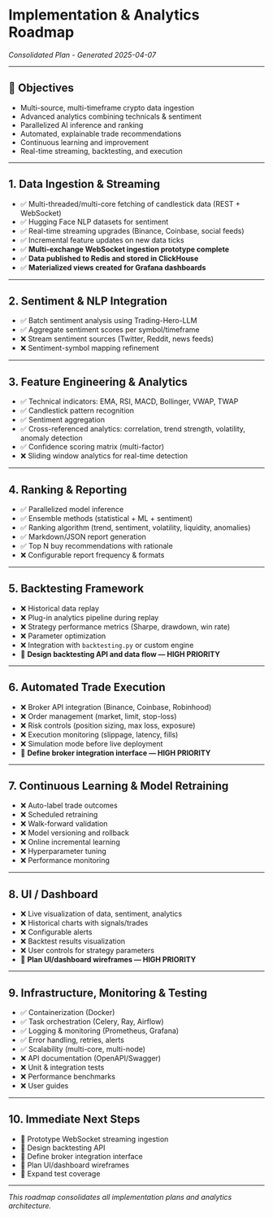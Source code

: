 # Implementation & Analytics Roadmap

*Consolidated Plan - Generated 2025-04-07*

---

## 🎯 Objectives

- Multi-source, multi-timeframe crypto data ingestion
- Advanced analytics combining technicals & sentiment
- Parallelized AI inference and ranking
- Automated, explainable trade recommendations
- Continuous learning and improvement
- Real-time streaming, backtesting, and execution

---

## 1. Data Ingestion & Streaming

- ✅ Multi-threaded/multi-core fetching of candlestick data (REST + WebSocket)
- ✅ Hugging Face NLP datasets for sentiment
- ✅ Real-time streaming upgrades (Binance, Coinbase, social feeds)
- ✅ Incremental feature updates on new data ticks
- ✅ **Multi-exchange WebSocket ingestion prototype complete**
- ✅ **Data published to Redis and stored in ClickHouse**
- ✅ **Materialized views created for Grafana dashboards**

---

## 2. Sentiment & NLP Integration

- ✅ Batch sentiment analysis using Trading-Hero-LLM
- ✅ Aggregate sentiment scores per symbol/timeframe
- ❌ Stream sentiment sources (Twitter, Reddit, news feeds)
- ❌ Sentiment-symbol mapping refinement

---

## 3. Feature Engineering & Analytics

- ✅ Technical indicators: EMA, RSI, MACD, Bollinger, VWAP, TWAP
- ✅ Candlestick pattern recognition
- ✅ Sentiment aggregation
- ✅ Cross-referenced analytics: correlation, trend strength, volatility, anomaly detection
- ✅ Confidence scoring matrix (multi-factor)
- ❌ Sliding window analytics for real-time detection

---

## 4. Ranking & Reporting

- ✅ Parallelized model inference
- ✅ Ensemble methods (statistical + ML + sentiment)
- ✅ Ranking algorithm (trend, sentiment, volatility, liquidity, anomalies)
- ✅ Markdown/JSON report generation
- ✅ Top N buy recommendations with rationale
- ❌ Configurable report frequency & formats

---

## 5. Backtesting Framework

- ❌ Historical data replay
- ❌ Plug-in analytics pipeline during replay
- ❌ Strategy performance metrics (Sharpe, drawdown, win rate)
- ❌ Parameter optimization
- ❌ Integration with `backtesting.py` or custom engine
- 🔴 **Design backtesting API and data flow — HIGH PRIORITY**

---

## 6. Automated Trade Execution

- ❌ Broker API integration (Binance, Coinbase, Robinhood)
- ❌ Order management (market, limit, stop-loss)
- ❌ Risk controls (position sizing, max loss, exposure)
- ❌ Execution monitoring (slippage, latency, fills)
- ❌ Simulation mode before live deployment
- 🔴 **Define broker integration interface — HIGH PRIORITY**

---

## 7. Continuous Learning & Model Retraining

- ❌ Auto-label trade outcomes
- ❌ Scheduled retraining
- ❌ Walk-forward validation
- ❌ Model versioning and rollback
- ❌ Online incremental learning
- ❌ Hyperparameter tuning
- ❌ Performance monitoring

---

## 8. UI / Dashboard

- ❌ Live visualization of data, sentiment, analytics
- ❌ Historical charts with signals/trades
- ❌ Configurable alerts
- ❌ Backtest results visualization
- ❌ User controls for strategy parameters
- 🔴 **Plan UI/dashboard wireframes — HIGH PRIORITY**

---

## 9. Infrastructure, Monitoring & Testing

- ✅ Containerization (Docker)
- ✅ Task orchestration (Celery, Ray, Airflow)
- ✅ Logging & monitoring (Prometheus, Grafana)
- ✅ Error handling, retries, alerts
- ✅ Scalability (multi-core, multi-node)
- ❌ API documentation (OpenAPI/Swagger)
- ❌ Unit & integration tests
- ❌ Performance benchmarks
- ❌ User guides

---

## 10. Immediate Next Steps

- 🔴 Prototype WebSocket streaming ingestion
- 🔴 Design backtesting API
- 🔴 Define broker integration interface
- 🔴 Plan UI/dashboard wireframes
- 🔴 Expand test coverage

---

*This roadmap consolidates all implementation plans and analytics architecture.*